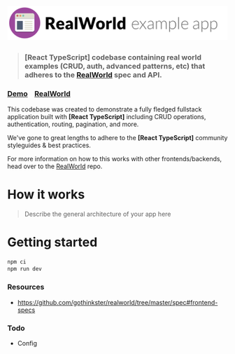 # ![RealWorld Example App](logo.png)

> ### [React TypeScript] codebase containing real world examples (CRUD, auth, advanced patterns, etc) that adheres to the [RealWorld](https://github.com/gothinkster/realworld) spec and API.

### [Demo](https://github.com/gothinkster/realworld)&nbsp;&nbsp;&nbsp;&nbsp;[RealWorld](https://github.com/gothinkster/realworld)

This codebase was created to demonstrate a fully fledged fullstack application built with **[React TypeScript]** including CRUD operations, authentication, routing, pagination, and more.

We've gone to great lengths to adhere to the **[React TypeScript]** community styleguides & best practices.

For more information on how to this works with other frontends/backends, head over to the [RealWorld](https://github.com/gothinkster/realworld) repo.

# How it works

> Describe the general architecture of your app here

# Getting started

```sh
npm ci
npm run dev
```

### Resources

-   https://github.com/gothinkster/realworld/tree/master/spec#frontend-specs

### Todo

-   Config
